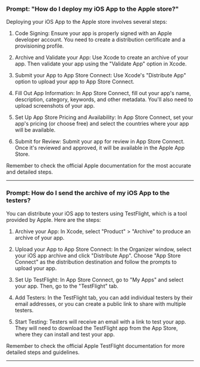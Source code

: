 ### Prompt: "How do I deploy my iOS App to the Apple store?"

Deploying your iOS App to the Apple store involves several steps:

1) Code Signing: Ensure your app is properly signed with an Apple developer account. You need to create a distribution certificate and a provisioning profile.

2) Archive and Validate your App: Use Xcode to create an archive of your app. Then validate your app using the "Validate App" option in Xcode.

3) Submit your App to App Store Connect: Use Xcode's "Distribute App" option to upload your app to App Store Connect.

4) Fill Out App Information: In App Store Connect, fill out your app's name, description, category, keywords, and other metadata. You'll also need to upload screenshots of your app.

5) Set Up App Store Pricing and Availability: In App Store Connect, set your app's pricing (or choose free) and select the countries where your app will be available.

6) Submit for Review: Submit your app for review in App Store Connect. Once it's reviewed and approved, it will be available in the Apple App Store.

Remember to check the official Apple documentation for the most accurate and detailed steps.

<hr>

### Prompt: How do I send the archive of my iOS App to the testers?

You can distribute your iOS app to testers using TestFlight, which is a tool provided by Apple. Here are the steps:

1) Archive your App: In Xcode, select "Product" > "Archive" to produce an archive of your app.

2) Upload your App to App Store Connect: In the Organizer window, select your iOS app archive and click "Distribute App". Choose "App Store Connect" as the distribution destination and follow the prompts to upload your app.

3) Set Up TestFlight: In App Store Connect, go to "My Apps" and select your app. Then, go to the "TestFlight" tab.

4) Add Testers: In the TestFlight tab, you can add individual testers by their email addresses, or you can create a public link to share with multiple testers.

5) Start Testing: Testers will receive an email with a link to test your app. They will need to download the TestFlight app from the App Store, where they can install and test your app.

Remember to check the official Apple TestFlight documentation for more detailed steps and guidelines.

<hr>
